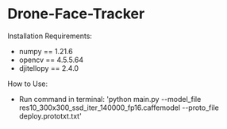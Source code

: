 # Drone-Face-Tracker

Installation Requirements:
* numpy == 1.21.6
* opencv == 4.5.5.64
* djitellopy == 2.4.0

How to Use:
* Run command in terminal: 'python main.py --model_file res10_300x300_ssd_iter_140000_fp16.caffemodel --proto_file deploy.prototxt.txt'
